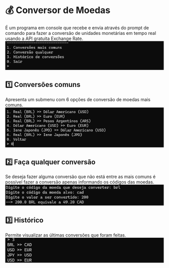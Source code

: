 # 💰 Conversor de Moedas
É um programa em console que recebe e envia através do prompt de comando para fazer a conversão de unidades monetárias em tempo real usando a API gratuita Exchange Rate.
![menu](screenshot/menu.png)

## 1️⃣ Conversões comuns
Apresenta um submenu com 6 opções de conversão de moedas mais comuns.
![opção 1](screenshot/option1.png)

## 2️⃣ Faça qualquer conversão
Se deseja fazer alguma conversão que não está entre as mais comuns é possível fazer a conversão apenas informando os códigos das moedas.
![option 2](screenshot/option2.png)

## 3️⃣ Histórico
Permite visualizar as últimas conversões que foram feitas.
![option 3](screenshot/option3.png)
